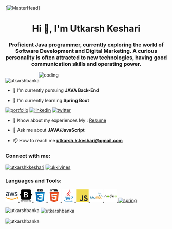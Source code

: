 [![MasterHead](https://raw.githubusercontent.com/owntheweb/discord-animated-welcome-bot/master/img/welcome.gif)]
<h1 align="center">Hi 👋, I'm Utkarsh Keshari</h1>
<h3 align="center">Proficient Java programmer, currently exploring the world of Software Development and Digital Marketing. A curious personality is often attracted to new technologies, having good communication skills and operating power.</h3>
<img  align="right" alt="coding" width="400" src="https://cdn.dribbble.com/users/1162077/screenshots/3848914/programmer.gif">
<p align="left"> <img src="https://komarev.com/ghpvc/?username=utkarshbanka&label=Profile%20views&color=0e75b6&style=flat" alt="utkarshbanka" /> </p>

- 🔭 I’m currently pursuing **JAVA Back-End**

- 🌱 I’m currently learning **Spring Boot**


[![portfolio](https://img.shields.io/badge/my_portfolio-000?style=for-the-badge&logo=ko-fi&logoColor=white)](https://utkarshbanka.github.io)
[![linkedin](https://img.shields.io/badge/linkedin-0A66C2?style=for-the-badge&logo=linkedin&logoColor=white)](https://linkedin.com/in/utkarsh-k-keshari)
[![twitter](https://img.shields.io/badge/twitter-1DA1F2?style=for-the-badge&logo=twitter&logoColor=white)](https://twitter.com/utkarshbanka)

- 📄 Know about my experiences 
My : [Resume](https://drive.google.com/file/d/1EqZZf0X6YP2UumAQrYkacG5aYwCQlogO/view?usp=sharing)


- 💬 Ask me about **JAVA/JavaScript**

- 📫 How to reach me **utkarsh.k.keshari@gmail.com**


<h3 align="left">Connect with me:</h3>
<p align="left">
<a href="https://twitter.com/utkarshkkeshari" target="blank"><img align="center" src="https://raw.githubusercontent.com/rahuldkjain/github-profile-readme-generator/master/src/images/icons/Social/twitter.svg" alt="utkarshkkeshari" height="30" width="40" /></a>
<a href="https://fb.com/ukkivines" target="blank"><img align="center" src="https://raw.githubusercontent.com/rahuldkjain/github-profile-readme-generator/master/src/images/icons/Social/facebook.svg" alt="ukkivines" height="30" width="40" /></a>
</p>

<h3 align="left">Languages and Tools:</h3>
<p align="left"> <a href="https://aws.amazon.com" target="_blank" rel="noreferrer"> <img src="https://raw.githubusercontent.com/devicons/devicon/master/icons/amazonwebservices/amazonwebservices-original-wordmark.svg" alt="aws" width="40" height="40"/> </a> <a href="https://getbootstrap.com" target="_blank" rel="noreferrer"> <img src="https://raw.githubusercontent.com/devicons/devicon/master/icons/bootstrap/bootstrap-plain-wordmark.svg" alt="bootstrap" width="40" height="40"/> </a> <a href="https://www.w3schools.com/css/" target="_blank" rel="noreferrer"> <img src="https://raw.githubusercontent.com/devicons/devicon/master/icons/css3/css3-original-wordmark.svg" alt="css3" width="40" height="40"/> </a> <a href="https://www.w3.org/html/" target="_blank" rel="noreferrer"> <img src="https://raw.githubusercontent.com/devicons/devicon/master/icons/html5/html5-original-wordmark.svg" alt="html5" width="40" height="40"/> </a> <a href="https://www.java.com" target="_blank" rel="noreferrer"> <img src="https://raw.githubusercontent.com/devicons/devicon/master/icons/java/java-original.svg" alt="java" width="40" height="40"/> </a> <a href="https://developer.mozilla.org/en-US/docs/Web/JavaScript" target="_blank" rel="noreferrer"> <img src="https://raw.githubusercontent.com/devicons/devicon/master/icons/javascript/javascript-original.svg" alt="javascript" width="40" height="40"/> </a> <a href="https://www.mysql.com/" target="_blank" rel="noreferrer"> <img src="https://raw.githubusercontent.com/devicons/devicon/master/icons/mysql/mysql-original-wordmark.svg" alt="mysql" width="40" height="40"/> </a> <a href="https://nodejs.org" target="_blank" rel="noreferrer"> <img src="https://raw.githubusercontent.com/devicons/devicon/master/icons/nodejs/nodejs-original-wordmark.svg" alt="nodejs" width="40" height="40"/> </a> <a href="https://spring.io/" target="_blank" rel="noreferrer"> <img src="https://www.vectorlogo.zone/logos/springio/springio-icon.svg" alt="spring" width="40" height="40"/> </a> </p>

<p><img align="left" src="https://github-readme-stats.vercel.app/api/top-langs?username=utkarshbanka&show_icons=true&locale=en&layout=compact" alt="utkarshbanka" /></p>

<p>&nbsp;<img align="center" src="https://github-readme-stats.vercel.app/api?username=utkarshbanka&show_icons=true&locale=en" alt="utkarshbanka" /></p>

<p><img align="center" src="https://github-readme-streak-stats.herokuapp.com/?user=utkarshbanka&" alt="utkarshbanka" /></p>

